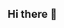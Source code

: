 ## Hi there 👋


<!--
**kenny32210/kenny32210** is a ✨ _special_ ✨ repository because its `README.md` (this file) appears on your GitHub profile.
 💬 Ask me about ...
- 📫 How to reach me: ...
Here are some ideas to get you started:

- 🔭 I’
- 🌱 I’m currently learning ...
- 👯 I’m looking to collaborate on ...
- 🤔 I’m looking for help with ...
-m currently working on ...
- 😄 Pronouns: ...
- ⚡ Fun fact: ...
-->
